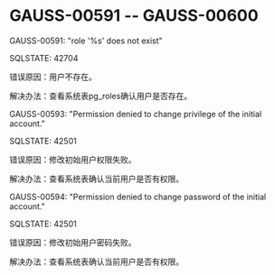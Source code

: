 # GAUSS-00591 -- GAUSS-00600

GAUSS-00591: "role '%s' does not exist"

SQLSTATE: 42704

错误原因：用户不存在。

解决办法：查看系统表pg\_roles确认用户是否存在。

GAUSS-00593: "Permission denied to change privilege of the initial account."

SQLSTATE: 42501

错误原因：修改初始用户权限失败。

解决办法：查看系统表确认当前用户是否有权限。

GAUSS-00594: "Permission denied to change password of the initial account."

SQLSTATE: 42501

错误原因：修改初始用户密码失败。

解决办法：查看系统表确认当前用户是否有权限。

